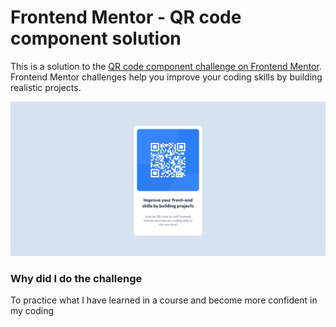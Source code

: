 # Frontend Mentor - QR code component solution

This is a solution to the [QR code component challenge on Frontend Mentor](https://www.frontendmentor.io/challenges/qr-code-component-iux_sIO_H). Frontend Mentor challenges help you improve your coding skills by building realistic projects. 

![](./solution.JPG)


### Why did I do the challenge
To practice what I have learned in a course and become more confident in my coding


